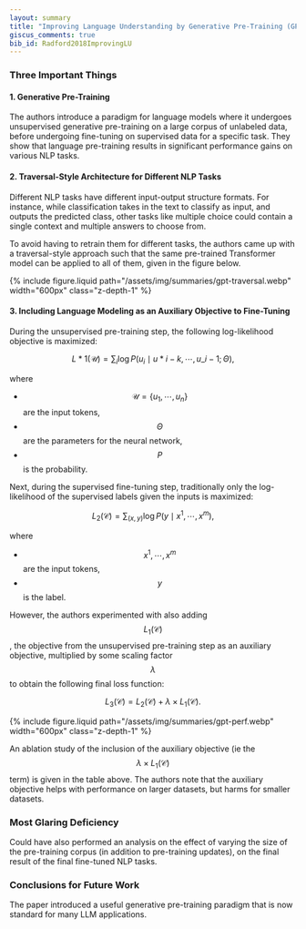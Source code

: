 ```yaml
---
layout: summary
title: "Improving Language Understanding by Generative Pre-Training (GPT)"
giscus_comments: true
bib_id: Radford2018ImprovingLU
---
```


### Three Important Things

#### 1. Generative Pre-Training

The authors introduce a paradigm for language models where it undergoes
unsupervised generative pre-training on a large corpus of unlabeled data, before undergoing
fine-tuning on supervised data for a specific task. They show that language pre-training results
in significant performance gains on various NLP tasks.

#### 2. Traversal-Style Architecture for Different NLP Tasks

Different NLP tasks have different input-output structure formats. For instance, while classification
takes in the text to classify as input, and outputs the predicted class, other tasks like multiple choice could contain
a single context and multiple answers to choose from.

To avoid having to retrain them for different tasks, the authors came up with a
traversal-style approach such that the same pre-trained Transformer model can be
applied to all of them, given in the figure below.

{% include figure.liquid
    path="/assets/img/summaries/gpt-traversal.webp"
    width="600px"
    class="z-depth-1"
%}

#### 3. Including Language Modeling as an Auxiliary Objective to Fine-Tuning

During the unsupervised pre-training step, the following log-likelihood objective is maximized:

$$ L*1(\mathcal{U}) = \sum_i \log P(u_i \mid u*{i-k}, \cdots, u\_{i-1}; \Theta),$$

where

- $$\mathcal{U} = \{ u_1, \cdots, u_n \}$$ are the input tokens,
- $$\Theta$$ are the parameters for the neural network,
- $$P$$ is the probability.

Next, during the supervised fine-tuning step, traditionally only the log-likelihood
of the supervised labels given the inputs is maximized:

$$L_2 (\mathcal{C}) = \sum_{(x,y)} \log P(y \mid x^1, \cdots, x^m),$$

where

- $$x^1, \cdots, x^m$$ are the input tokens,
- $$y$$ is the label.

However, the authors experimented with also adding $$L_1(\mathcal{C})$$, the
objective from the unsupervised pre-training step as an auxiliary objective,
multiplied by some scaling factor $$\lambda$$ to obtain the following final loss
function:

$$L_3(\mathcal{C}) = L_2(\mathcal{C}) + \lambda \times L_1(\mathcal{C}).$$

{% include figure.liquid
    path="/assets/img/summaries/gpt-perf.webp"
    width="600px"
    class="z-depth-1"
%}

An ablation study of the inclusion of the auxiliary objective (ie the $$\lambda \times
L_1(\mathcal{C})$$ term) is given in the table above. The authors note that the
auxiliary objective helps with performance on larger datasets, but harms for
smaller datasets.

### Most Glaring Deficiency

Could have also performed an analysis on the effect of varying the size of the
pre-training corpus (in addition to pre-training updates), on the final result
of the final fine-tuned NLP tasks.

### Conclusions for Future Work

The paper introduced a useful generative pre-training paradigm that is now
standard for many LLM applications.

